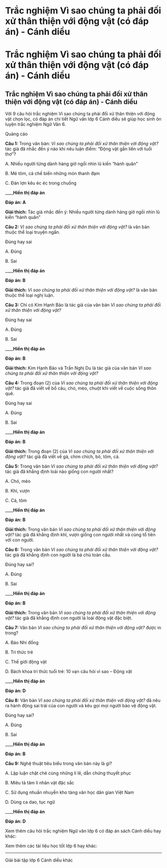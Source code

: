 # Trắc nghiệm Vì sao chúng ta phải đối xử thân thiện với động vật (có đáp án) - Cánh diều

# Trắc nghiệm Vì sao chúng ta phải đối xử thân thiện với động vật (có đáp án) - Cánh diều

## Trắc nghiệm Vì sao chúng ta phải đối xử thân thiện với động vật (có đáp án) - Cánh diều

Với 9 câu hỏi trắc nghiệm Vì sao chúng ta phải đối xử thân thiện với động vật chọn lọc, có đáp án chi tiết Ngữ văn lớp 6 Cánh diều sẽ giúp học sinh ôn luyện trắc nghiệm Ngữ Văn 6.

Quảng cáo

**Câu 1:** Trong văn bản: _Vì sao chúng ta phải đối xử thân thiện với động vật?_ tác giả đã nhắc đến ý nào khi nêu luận điểm: “Động vật gắn liền với tuổi thơ”?

A. Nhiều người từng dành hàng giờ ngồi nhìn lũ kiến “hành quân”

B. Mẻ tôm, cá chế biến những món thanh đạm

C. Đàn lợn kêu éc éc trong chuồng

____**Hiển thị đáp án**

**Đáp án: A**

**Giải thích:** Tác giả nhắc đến ý: Nhiều người từng dành hàng giờ ngồi nhìn lũ kiến “hành quân”

**Câu 2:** _Vì sao chúng ta phải đối xử thân thiện với động vật?_ là văn bản thuộc thể loại truyện ngắn.

Đúng hay sai

A. Đúng

B. Sai

____**Hiển thị đáp án**

**Đáp án: B**

**Giải thích:** _Vì sao chúng ta phải đối xử thân thiện với động vật?_ là văn bản thuộc thể loại nghị luận.

**Câu 3:** Chỉ có Kim Hạnh Bảo là tác giả của văn bản _Vì sao chúng ta phải đối xử thân thiện với động vật?_

Đúng hay sai

A. Đúng

B. Sai

____**Hiển thị đáp án**

**Đáp án: B**

**Giải thích:** Kim Hạnh Bảo và Trần Nghị Du là tác giả của văn bản _Vì sao chúng ta phải đối xử thân thiện với động vật?_

**Câu 4:** Trong đoạn (2) của _Vì sao chúng ta phải đối xử thân thiện với động vật?_ tác giả đã viết về bồ câu, chó, mèo, chuột khi viết về cuộc sống thôn quê. 

Đúng hay sai

A. Đúng

B. Sai

____**Hiển thị đáp án**

**Đáp án: B**

**Giải thích:** Trong đoạn (2) của _Vì sao chúng ta phải đối xử thân thiện với động vật?_ tác giả đã viết về gà, chim chích, bò, tôm, cá.

**Câu 5:** Trong văn bản _Vì sao chúng ta phải đối xử thân thiện với động vật?_ tác giả đã khẳng định loài nào giống con người nhất?

A. Chó, mèo

B. Khỉ, vượn

C. Cá, tôm

____**Hiển thị đáp án**

**Đáp án: B**

**Giải thích:** Trong văn bản _Vì sao chúng ta phải đối xử thân thiện với động vật?_ tác giả đã khẳng định khỉ, vượn giống con người nhất và cùng tổ tiên với con người.

**Câu 6:** Trong văn bản _Vì sao chúng ta phải đối xử thân thiện với động vật?_ tác giả đã khẳng định con người là bá chủ toàn cầu.

Đúng hay sai?

A. Đúng

B. Sai

____**Hiển thị đáp án**

**Đáp án: B**

**Giải thích:** Trong văn bản _Vì sao chúng ta phải đối xử thân thiện với động vật?_ tác giả đã khẳng định con người là loài động vật đặc biệt.

**Câu 7:** Văn bản _Vì sao chúng ta phải đối xử thân thiện với động vật?_ được in trong?

A. Báo Nhi đồng

B. Tri thức trẻ

C. Thế giới động vật

D. Bách khoa tri thức tuổi trẻ: 10 vạn câu hỏi vì sao – Động vật

____**Hiển thị đáp án**

**Đáp án: D**

**Câu 8:** Văn bản _Vì sao chúng ta phải đối xử thân thiện với động vật?_ đã nêu ra hành động sai trái của con người và kêu gọi mọi người bảo vệ động vật.

Đúng hay sai?

A. Đúng

B. Sai

____**Hiển thị đáp án**

**Đáp án: B**

**Câu 9:** Nghệ thuật tiêu biểu trong văn bản này là gì?

A. Lập luận chặt chẽ cùng những lí lẽ, dẫn chứng thuyết phục

B. Miêu tả tâm lí nhân vật đặc sắc

C. Sử dụng nhuần nhuyễn kho tàng văn học dân gian Việt Nam

D. Dùng ca dao, tục ngữ

____**Hiển thị đáp án**

**Đáp án: D**

Xem thêm câu hỏi trắc nghiệm Ngữ văn lớp 6 có đáp án sách Cánh diều hay khác:

Xem thêm các tài liệu học tốt lớp 6 hay khác:

* * *

Giải bài tập lớp 6 Cánh diều khác
